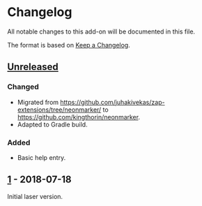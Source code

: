 # Changelog
All notable changes to this add-on will be documented in this file.

The format is based on [Keep a Changelog](https://keepachangelog.com/en/1.0.0/).

## [Unreleased]

### Changed
- Migrated from https://github.com/juhakivekas/zap-extensions/tree/neonmarker/ to https://github.com/kingthorin/neonmarker.
- Adapted to Gradle build.

### Added
- Basic help entry.

## [1] - 2018-07-18

Initial laser version.

[Unreleased]: https://github.com/kingthorin/neonmarker/compare/e5d19ea50a3b8879c4e1e88fc36765635c2317de...HEAD
[1]: https://github.com/juhakivekas/zap-extensions/releases/tag/1
